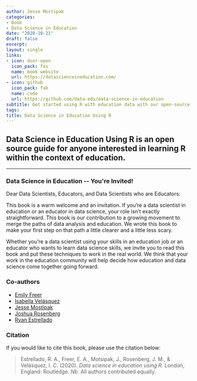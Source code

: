 ```yaml
---
author: Jesse Mostipak
categories:
- Book
- Data Science in Education
date: "2020-10-21"
draft: false
excerpt: 
layout: single
links:
- icon: door-open
  icon_pack: fas
  name: book website
  url: https://datascienceineducation.com/
- icon: github
  icon_pack: fab
  name: code
  url: https://github.com/data-edu/data-science-in-education
subtitle: Get started using R with education data with our open-source book.
tags:
title: Data Science in Education Using R
---
```


## Data Science in Education Using R is an open source guide for anyone interested in learning R within the context of education.

---

### Data Science in Education -- You're Invited!

Dear Data Scientists, Educators, and Data Scientists who are Educators:

This book is a warm welcome and an invitation. If you’re a data scientist in education or an educator in data science, your role isn’t exactly straightforward. This book is our contribution to a growing movement to merge the paths of data analysis and education. We wrote this book to make your first step on that path a little clearer and a little less scary.

Whether you’re a data scientist using your skills in an education job or an educator who wants to learn data science skills, we invite you to read this book and put these techniques to work in the real world. We think that your work in the education community will help decide how education and data science come together going forward.

### Co-authors

* [Emily Freer](https://twitter.com/efreer20)
* [Isabella Velásquez](https://twitter.com/ivelasq3)
* [Jesse Mostipak](https://twitter.com/kierisi)
* [Joshua Rosenberg](https://twitter.com/jrosenberg6432)
* [Ryan Estrellado](https://twitter.com/ry_estrellado)

### Citation
If you would like to cite this book, please use the citation below:
>Estrellado, R. A., Freer, E. A., Motsipak, J., Rosenberg, J. M., & Velásquez, I. C. (2020). _Data science in education using R._ London, England: Routledge. _Nb._ All authors contributed equally.

